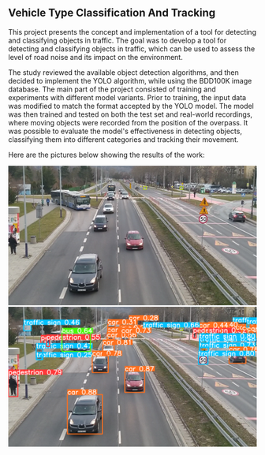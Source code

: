 ## Vehicle Type Classification And Tracking

This project presents the concept and implementation of a tool for detecting and classifying objects in traffic. The goal was to develop a tool for detecting and classifying objects in traffic, which can be used to assess the level of road noise and its impact on the environment.

The study reviewed the available object detection algorithms, and then decided to implement the YOLO algorithm, while using the BDD100K image database. The main part of the project consisted of training and experiments with different model variants. Prior to training, the input data was modified to match the format accepted by the YOLO model. The model was then trained and tested on both the test set and real-world recordings, where moving objects were recorded from the position of the overpass. It was possible to evaluate the model's effectiveness in detecting objects, classifying them into different categories and tracking their movement.

Here are the pictures below showing the results of the work:

![Alt text](example_clear.png?raw=true "Car tracking")
![Alt text](example.png?raw=true "Car tracking")
